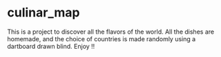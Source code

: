 # culinar_map

This is a project to discover all the flavors of the world. All the dishes are homemade, and the choice of countries is made randomly using a dartboard drawn blind.
Enjoy !!
